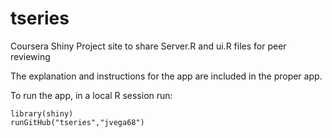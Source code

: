 tseries
=======

Coursera Shiny Project site to share Server.R and ui.R files for peer reviewing

The explanation and instructions for the app are included in the proper app.

To run the app, in a local R session run: 
```
library(shiny)
runGitHub("tseries","jvega68")
```
